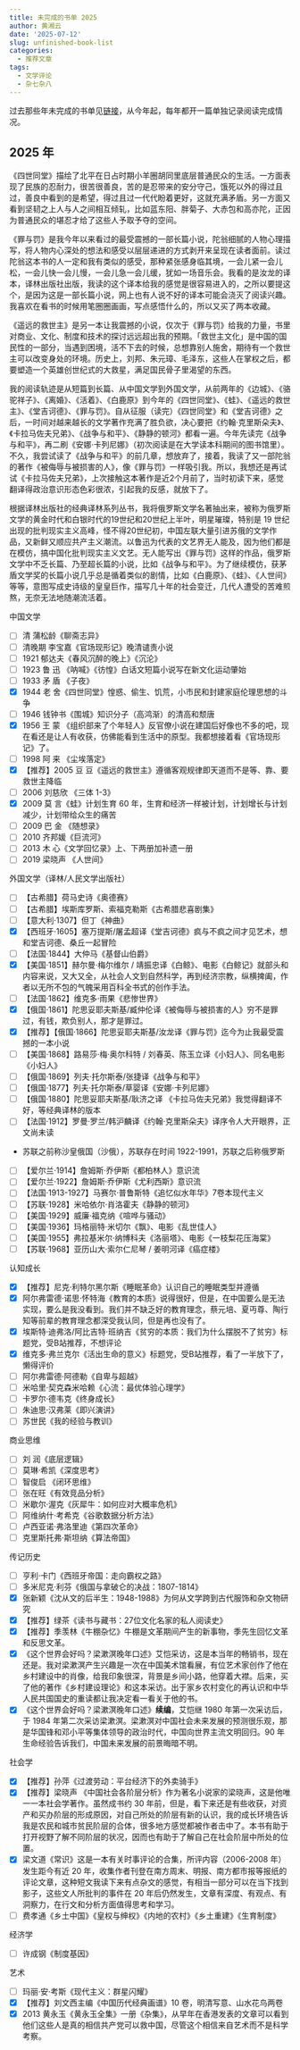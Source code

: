 ```yaml
---
title: 未完成的书单 2025
author: 黄湘云
date: '2025-07-12'
slug: unfinished-book-list
categories:
  - 推荐文章
tags:
  - 文学评论
  - 杂七杂八
---
```


过去那些年未完成的书单见[链接](/2022/12/unfinished-book-list/)，从今年起，每年都开一篇单独记录阅读完成情况。

## 2025 年

《四世同堂》描绘了北平在日占时期小羊圈胡同里底层普通民众的生活。一方面表现了民族的忍耐力，很苦很善良，苦的是忍带来的安分守己，饿死以外的得过且过，善良中看到的是希望，得过且过一代代盼着更好，这就充满矛盾。另一方面又看到坚韧之上人与人之间相互倾轧，比如蓝东阳、胖菊子、大赤包和高亦陀，正因为普通民众的堪忍才给了这些人予取予夺的空间。

《罪与罚》是我今年以来看过的最受震撼的一部长篇小说，陀翁细腻的人物心理描写，将人物内心深处的想法和感受以层层递进的方式剥开来呈现在读者面前。读过陀翁这本书的人一定和我有类似的感受，那种紧张感身临其境，一会儿紧一会儿松，一会儿快一会儿慢，一会儿急一会儿缓，犹如一场音乐会。我看的是汝龙的译本，译林出版社出版，我读的这个译本给我的感觉是很容易进入的，之所以要提这个，是因为这是一部长篇小说，网上也有人说不好的译本可能会浇灭了阅读兴趣。我喜欢在看书的时候用笔圈圈画画，写点感悟什么的，所以又买了两本收藏。

《遥远的救世主》是另一本让我震撼的小说，仅次于《罪与罚》给我的力量，书里对商业、文化、制度和技术的探讨远远超出我的预期。「救世主文化」是中国的国民性的一部分，当遇到困境，活不下去的时候，总想靠别人施舍，期待有一个救世主可以改变身处的环境。历史上，刘邦、朱元璋、毛泽东，这些人在掌权之后，都要塑造一个英雄创世纪式的大救星，满足国民骨子里渴望的东西。

我的阅读轨迹是从短篇到长篇、从中国文学到外国文学，从前两年的《边城》、《骆驼祥子》、《离婚》、《活着》、《白鹿原》到今年的《四世同堂》、《蛙》、《遥远的救世主》、《堂吉诃德》、《罪与罚》。自从征服（读完）《四世同堂》和《堂吉诃德》之后，一时间对越来越长的文学著作充满了胜负欲，决心要把《约翰·克里斯朵夫》、《卡拉马佐夫兄弟》、《战争与和平》、《静静的顿河》都看一遍。今年先读完《战争与和平》，再二刷《安娜·卡列尼娜》（初次阅读是在大学读本科期间的图书馆里）。不久，我尝试读了《战争与和平》的前几章，想放弃了，接着，我读了又一部陀翁的著作《被侮辱与被损害的人》，像《罪与罚》一样吸引我。所以，我想还是再试试《卡拉马佐夫兄弟》，上次接触这本著作是近2个月前了，当时初读下来，感觉翻译得政治意识形态色彩很浓，引起我的反感，就放下了。

根据译林出版社的经典译林系列丛书，我将俄罗斯文学名著抽出来，被称为俄罗斯文学的黄金时代和白银时代的19世纪和20世纪上半叶，明星璀璨，特别是 19 世纪出现的批判现实主义高峰，怪不得20世纪初，中国左联大量引进苏俄的文学作品，又新鲜又顺应共产主义潮流。以鲁迅为代表的文艺界无人能及，因为他们都是在模仿，搞中国化批判现实主义文艺。无人能写出《罪与罚》这样的作品，俄罗斯文学中不乏长篇、乃至超长篇的小说，比如《战争与和平》。为了继续模仿，获茅盾文学奖的长篇小说几乎总是循着类似的剧情，比如《白鹿原》、《蛙》、《人世间》等等，意图写成史诗级的皇皇巨作，描写几十年的社会变迁，几代人遭受的苦难煎熬，无奈无法地随潮流活着。

中国文学

-   [ ] 清 蒲松龄《聊斋志异》
-   [ ] 清晚期 李宝嘉《官场现形记》晚清谴责小说
-   [ ] 1921 郁达夫《春风沉醉的晚上》《沉沦》
-   [ ] 1923 鲁 迅 《呐喊》《彷惶》白话文短篇小说写在新文化运动肇始
-   [ ] 1933 矛 盾 《子夜》
-   [x] 1944 老 舍《四世同堂》惶惑、偷生、饥荒，小市民和封建家庭伦理思想的斗争
-   [ ] 1946 钱钟书《围城》知识分子（高鸿渐）的清高和颓唐
-   [x] 1956 王 蒙 《组织部来了个年轻人》反官僚小说在建国后好像也不多的吧，现在看还是让人有收获，仿佛能看到生活中的原型。我都想接着看《官场现形记》了。
-   [ ] 1998 阿 来 《尘埃落定》
-   [x] 【推荐】2005 豆 豆《遥远的救世主》遵循客观规律即天道而不是等、靠、要救世主降临
-   [ ] 2006 刘慈欣 《三体 1-3》
-   [x] 2009 莫 言《蛙》计划生育 60 年，生育和经济一样被计划，计划增长与计划减少，计划带给众生的痛苦
-   [ ] 2009 巴 金 《随想录》
-   [ ] 2010 齐邦媛《巨流河》
-   [ ] 2013 木 心《文学回忆录》上、下两册加补遗一册
-   [ ] 2019 梁晓声 《人世间》

外国文学（译林/人民文学出版社）

-   [ ] 【古希腊】荷马史诗《奥德赛》
-   [ ] 【古希腊】埃斯库罗斯、索福克勒斯《古希腊悲喜剧集》
-   [ ] 【意大利·1307】但丁《神曲》
-   [x] 【西班牙·1605】塞万提斯/屠孟超译《堂吉诃德》疯与不疯之间才见艺术，想和堂吉诃德、桑丘一起冒险
-   [ ] 【法国·1844】大仲马《基督山伯爵》
-   [x] 【美国·1851】赫尔曼·梅尔维尔 / 靖振忠译《白鲸》、电影《白鲸记》就部头和内容来说，又大又全，从社会人文到自然科学，再到经济宗教，纵横捭阖，作者以无所不包的气魄采用百科全书式的创作手法。
-   [ ] 【法国·1862】维克多·雨果《悲惨世界》
-   [x] 【俄国·1861】陀思妥耶夫斯基/臧仲伦译《被侮辱与被损害的人》穷不是罪过，有钱，欺负别人，那才是罪过。
-   [x] 【推荐】【俄国·1866】陀思妥耶夫斯基/汝龙译《罪与罚》迄今为止我最受震撼的一本小说
-   [ ] 【美国·1868】路易莎·梅·奥尔科特 / 刘春英、陈玉立译《小妇人》、同名电影《小妇人》
-   [ ] 【俄国·1869】列夫·托尔斯泰/张捷译《战争与和平》
-   [ ] 【俄国·1877】列夫·托尔斯泰/草婴译《安娜·卡列尼娜》
-   [ ] 【俄国·1880】陀思妥耶夫斯基/耿济之译 《卡拉马佐夫兄弟》我觉得翻译不好，等经典译林的版本
-   [ ] 【法国·1912】罗曼·罗兰/韩沪麟译《约翰·克里斯朵夫》译序令人大开眼界，正文尚未读
-   苏联之前称沙皇俄国（沙俄），苏联存在时间 1922-1991，苏联之后称俄罗斯
-   [ ] 【爱尔兰·1914】詹姆斯·乔伊斯《都柏林人》意识流
-   [ ] 【爱尔兰·1922】詹姆斯·乔伊斯《尤利西斯》意识流
-   [ ] 【法国·1913-1927】马赛尔·普鲁斯特《追忆似水年华》7卷本现代主义
-   [ ] 【苏联·1928】米哈依尔·肖洛霍夫《静静的顿河》
-   [ ] 【美国·1929】威廉·福克纳《喧哗与骚动》
-   [ ] 【美国·1936】玛格丽特·米切尔《飘》、电影《乱世佳人》
-   [ ] 【美国·1955】弗拉基米尔·纳博科夫《洛丽塔》、电影《一枝梨花压海棠》
-   [ ] 【苏联·1968】亚历山大·索尔仁尼琴 / 姜明河译《癌症楼》

认知成长

-   [x] 【推荐】尼克·利特尔黑尔斯《睡眠革命》认识自己的睡眠类型并遵循
-   [x] 阿尔弗雷德·诺思·怀特海《教育的本质》说得很好，但是，在中国要么是无法实现，要么是我没看到。我们并不缺乏好的教育理念，蔡元培、夏丏尊、陶行知等前辈的教育理念都深受我认同，但是再也没有了。
-   [x] 埃斯特·迪弗洛/阿比吉特·班纳吉《贫穷的本质：我们为什么摆脱不了贫穷》标题党，受B站推荐，不想评论
-   [x] 维克多·弗兰克尔《活出生命的意义》标题党，受B站推荐，看了一半放下了，懒得评价
-   [ ] 阿尔弗雷德·阿德勒《自卑与超越》
-   [ ] 米哈里·契克森米哈赖《心流：最优体验心理学》
-   [ ] 卡罗尔·德韦克《终身成长》
-   [ ] 朱迪思·汉弗莱《即兴演讲》
-   [ ] 苏世民《我的经验与教训》

商业思维

-   [ ] 刘 润《底层逻辑》
-   [ ] 莫琳·希凯《深度思考》
-   [ ] 智俊启 《闭环思维》
-   [ ] 张在旺《有效竞品分析》
-   [ ] 米歇尔·渥克《灰犀牛：如何应对大概率危机》
-   [ ] 阿维纳什·考希克《谷歌数据分析方法》
-   [ ] 卢西亚诺·弗洛里迪《第四次革命》
-   [ ] 克里斯托弗·斯坦纳《算法帝国》

传记历史

-   [ ] 亨利·卡门《西班牙帝国：走向霸权之路》
-   [ ] 多米尼克·利芬《俄国与拿破仑的决战：1807-1814》
-   [x] 张新颖《沈从文的后半生：1948-1988》为何从文学跨到古代服饰和杂文物研究
-   [x] 【推荐】绿茶《读书与藏书：27位文化名家的私人阅读史》
-   [x] 【推荐】季羡林《牛棚杂忆》牛棚是文革期间产生的新事物，季先生回忆文革和反思文革。
-   [x] 《这个世界会好吗？梁漱溟晚年口述》艾恺采访，这是本当年的畅销书，现在还是。我对梁漱溟产生兴趣是一次在中国美术馆看展，有位艺术家创作了他在乡村建设中的肖像，给我印象很深，背景是乡间小路，他穿着大襟。后来，买了他的著作《乡村建设理论》和这本采访。出于家乡农村变化的再认识和中华人民共国国史的重读都让我决定看一看关于他的书。
-   [x] 《这个世界会好吗？梁漱溟晚年口述》**续编**，艾恺继 1980 年第一次采访后，于 1984 年第二次采访梁漱溟。梁漱溟对中国社会未来发展的预测很乐观，那是华国锋和邓小平等集体领导的政治时代，中国向世界主流文明回归。90 年生命经验告诉我们，中国未来发展的前景晦暗不明。

社会学

-   [x] 【推荐】孙萍《过渡劳动：平台经济下的外卖骑手》
-   [x] 【推荐】梁晓声 《中国社会各阶层分析》作为著名小说家的梁晓声，这是他唯一一本社会学著作。虽然成书约 30 年前，但是，看下来还是有些收获，对资产和买办阶层的形成原因，对自己所处的阶层有新的认识，我的成长环境告诉我是农民和城市贫民阶层的合体，很多地方感觉都被作者击中了。本书有助于打开视野了解不同阶层的状况，因而也有助于了解自己在社会阶层中所处的位置。
-   [x] 梁文道《常识》这是一本有关时事评论的合集，所评内容（2006-2008 年）发生距今有近 20 年，收集作者刊登在南方周末、明报、南方都市报等报纸的评论文章，这种短文我读下来有点杂文的感觉，有相当一部分可以在当下找到影子，这些文人所批判的事件在 20 年后仍然发生，文章有深度、有观点、有洞察力，在行文和分析方面值得思考和学习。
-   [ ] 费孝通《乡土中国》《皇权与绅权》《内地的农村》《乡土重建》《生育制度》

经济学

-   [ ] 许成钢《制度基因》

艺术

-   [ ] 玛丽·安·考斯《现代主义：群星闪耀》
-   [x] 【推荐】刘文西主编《中国历代经典画谱》10 卷，明清写意、山水花鸟两卷
-   [x] 2013 黄永玉《黄永玉全集》一册《杂集》，从早年在香港发表的文章可以看到他们这些人是真的相信共产党可以救中国，尽管这个相信来自艺术而不是科学考察。
